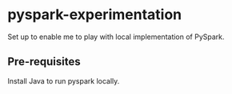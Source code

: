 # pyspark-experimentation
Set up to enable me to play with local implementation of PySpark.

## Pre-requisites

Install Java to run pyspark locally.